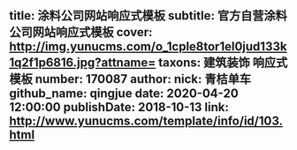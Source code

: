 title: 涂料公司网站响应式模板
subtitle: 官方自营涂料公司网站响应式模板
cover: http://img.yunucms.com/o_1cple8tor1el0jud133k1q2f1p6816.jpg?attname=
taxons: 建筑装饰 响应式模板
number: 170087
author:
  nick: 青桔单车
  github_name: qingjue
date: 2020-04-20 12:00:00
publishDate: 2018-10-13
link: http://www.yunucms.com/template/info/id/103.html
---